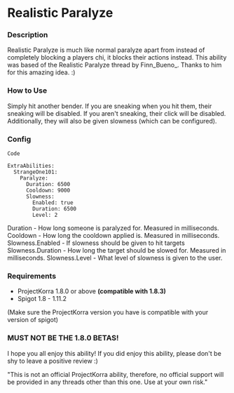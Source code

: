 # Realistic Paralyze

### Description
Realistic Paralyze is much like normal paralyze apart from instead of completely blocking a players chi, it blocks their actions instead. This ability was based of the Realistic Paralyze thread by Finn_Bueno_. Thanks to him for this amazing idea. :)

### How to Use
Simply hit another bender. If you are sneaking when you hit them, their sneaking will be disabled. If you aren't sneaking, their click will be disabled. Additionally, they will also be given slowness (which can be configured).

### Config

```
Code

ExtraAbilities:
  StrangeOne101:
    Paralyze:
      Duration: 6500
      Cooldown: 9000
      Slowness:
        Enabled: true
        Duration: 6500
        Level: 2
```

Duration - How long someone is paralyzed for. Measured in milliseconds.
Cooldown - How long the cooldown applied is. Measured in milliseconds.
Slowness.Enabled - If slowness should be given to hit targets
Slowness.Duration - How long the target should be slowed for. Measured in milliseconds.
Slowness.Level - What level of slowness is given to the user.

### Requirements

- ProjectKorra 1.8.0 or above **(compatible with 1.8.3)**
- Spigot 1.8 - 1.11.2

(Make sure the ProjectKorra version you have is compatible with your version of spigot)

### MUST NOT BE THE 1.8.0 BETAS!

I hope you all enjoy this ability! If you did enjoy this ability, please don't be shy to leave a positive review :)

"This is not an official ProjectKorra ability, therefore, no official support will be provided in any threads other than this one. Use at your own risk."
